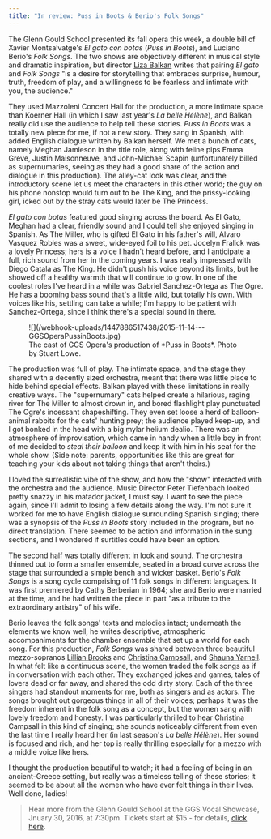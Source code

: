 ```yaml
---
title: "In review: Puss in Boots & Berio's Folk Songs"
---
```


The Glenn Gould School presented its fall opera this week, a double bill of Xavier Montsalvatge's *El gato con botas* (*Puss in Boots*), and Luciano Berio's *Folk Songs*. The two shows are objectively different in musical style and dramatic inspiration, but director [Liza Balkan](/meet-the-director-liza-balkan/) writes that pairing *El gato* and *Folk Songs* "is a desire for storytelling that embraces surprise, humour, truth, freedom of play, and a willingness to be fearless and intimate with you, the audience."

They used Mazzoleni Concert Hall for the production, a more intimate space than Koerner Hall (in which I saw last year's *La belle Hélène*), and Balkan really did use the audience to help tell these stories. *Puss in Boots* was a totally new piece for me, if not a new story. They sang in Spanish, with added English dialogue written by Balkan herself. We met a bunch of cats, namely Meghan Jamieson in the title role, along with feline pips Emma Greve, Justin Maisonneuve, and John-Michael Scapin (unfortunately billed as supernumaries, seeing as they had a good share of the action and dialogue in this production). The alley-cat look was clear, and the introductory scene let us meet the characters in this other world; the guy on his phone nonstop would turn out to be The King, and the prissy-looking girl, icked out by the stray cats would later be The Princess. 

*El gato con botas* featured good singing across the board. As El Gato, Meghan had a clear, friendly sound and I could tell she enjoyed singing in Spanish. As The Miller, who is gifted El Gato in his father's will, Alvaro Vasquez Robles was a sweet, wide-eyed foil to his pet. Jocelyn Fralick was a lovely Princess; hers is a voice I hadn't heard before, and I anticipate a full, rich sound from her in the coming years. I was really impressed with Diego Catala as The King. He didn't push his voice beyond its limits, but he showed off a healthy warmth that will continue to grow. In one of the coolest roles I've heard in a while was Gabriel Sanchez-Ortega as The Ogre. He has a booming bass sound that's a little wild, but totally his own. With voices like his, settling can take a while; I'm happy to be patient with Sanchez-Ortega, since I think there's a special sound in there.

<figure data-type="image">
![](/webhook-uploads/1447886517438/2015-11-14---GGSOperaPussinBoots.jpg)
<figcaption>The cast of GGS Opera's production of *Puss in Boots*. Photo by Stuart Lowe.</figcaption>
</figure>

The production was full of play. The intimate space, and the stage they shared with a decently sized orchestra, meant that there was little place to hide behind special effects. Balkan played with these limitations in really creative ways. The "supernumary" cats helped create a hilarious, raging river for The Miller to almost drown in, and bored flashlight play punctuated The Ogre's incessant shapeshifting. They even set loose a herd of balloon-animal rabbits for the cats' hunting prey; the audience played keep-up, and I got bonked in the head with a big mylar helium dealio. There was an atmosphere of improvisation, which came in handy when a little boy in front of me decided to *steal their balloon* and keep it with him in his seat for the whole show. (Side note: parents, opportunities like this are great for teaching your kids about not taking things that aren't theirs.)

I loved the surrealistic vibe of the show, and how the "show" interacted with the orchestra and the audience. Music Director Peter Tiefenbach looked pretty snazzy in his matador jacket, I must say. I want to see the piece again, since I'll admit to losing a few details along the way. I'm not sure it worked for me to have English dialogue surrounding Spanish singing; there was a synopsis of the *Puss in Boots* story included in the program, but no direct translation. There seemed to be action and information in the sung sections, and I wondered if surtitles could have been an option.

The second half was totally different in look and sound. The orchestra thinned out to form a smaller ensemble, seated in a broad curve across the stage that surrounded a simple bench and wicker basket. Berio's *Folk Songs* is a song cycle comprising of 11 folk songs in different languages. It was first premiered by Cathy Berberian in 1964; she and Berio were married at the time, and he had written the piece in part "as a tribute to the extraordinary artistry" of his wife.

Berio leaves the folk songs' texts and melodies intact; underneath the elements we know well, he writes descriptive, atmospheric accompaniments for the chamber ensemble that set up a world for each song. For this production, *Folk Songs* was shared between three beautiful mezzo-sopranos [Lillian Brooks](https://soundcloud.com/lillianbrooks) and [Christina Campsall](/scene/people/christina-campsall/), and [Shauna Yarnell](http://www.shaunayarnell.com/about/). In what felt like a continuous scene, the women traded the folk songs as if in conversation with each other. They exchanged jokes and games, tales of lovers dead or far away, and shared the odd dirty story. Each of the three singers had standout moments for me, both as singers and as actors. The songs brought out gorgeous things in all of their voices; perhaps it was the freedom inherent in the folk song as a concept, but the women sang with lovely freedom and honesty. I was particularly thrilled to hear Christina Campsall in this kind of singing; she sounds noticeably different from even the last time I really heard her (in last season's *La belle Hélène*). Her sound is focused and rich, and her top is really thrilling especially for a mezzo with a middle voice like hers. 

I thought the production beautiful to watch; it had a feeling of being in an ancient-Greece setting, but really was a timeless telling of these stories; it seemed to be about all the women who have ever felt things in their lives. Well done, ladies!

>Hear more from the Glenn Gould School at the GGS Vocal Showcase, Jnuary 30, 2016, at 7:30pm. Tickets start at $15 - for details, [click here](https://performance.rcmusic.ca/event/1516/ggs_vocal_showcase).
